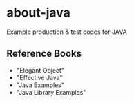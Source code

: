 # about-java

Example production & test codes for JAVA

## Reference Books

* "Elegant Object"
* "Effective Java"
* "Java Examples"
* "Java Library Examples"
